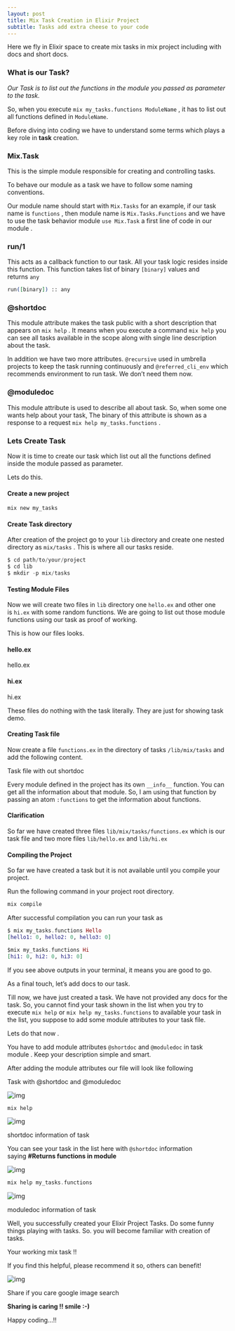 ```yaml
---
layout: post
title: Mix Task Creation in Elixir Project
subtitle: Tasks add extra cheese to your code
---
```


Here we fly in Elixir space to create mix tasks in mix project including with docs and short docs.

### What is our Task?

*Our Task is to list out the functions in the module you passed as parameter to the task.*

So, when you execute `mix my_tasks.functions ModuleName` , it has to list out all functions defined in `ModuleName`.

Before diving into coding we have to understand some terms which plays a key role in **task** creation.

### Mix.Task

This is the simple module responsible for creating and controlling tasks.

To behave our module as a task we have to follow some naming conventions.

Our module name should start with `Mix.Tasks` for an example, if our task name is `functions` , then module name is `Mix.Tasks.Functions` and we have to use the task behavior module `use Mix.Task` a first line of code in our module .

### run/1

This acts as a callback function to our task. All your task logic resides inside this function. This function takes list of binary `[binary]` values and returns `any`

```elixir
run([binary]) :: any
```

### @shortdoc

This module attribute makes the task public with a short description that appears on `mix help` . It means when you execute a command `mix help` you can see all tasks available in the scope along with single line description about the task.

In addition we have two more attributes. `@recursive` used in umbrella projects to keep the task running continuously and `@referred_cli_env` which recommends environment to run task. We don’t need them now.

### @moduledoc

This module attribute is used to describe all about task. So, when some one wants help about your task, The binary of this attribute is shown as a response to a request `mix help my_tasks.functions` .

### Lets Create Task

Now it is time to create our task which list out all the functions defined inside the module passed as parameter.

Lets do this.

#### Create a new project

```elixir
mix new my_tasks
```

#### Create Task directory

After creation of the project go to your `lib` directory and create one nested directory as `mix/tasks` . This is where all our tasks reside.

```elixir
$ cd path/to/your/project
$ cd lib
$ mkdir -p mix/tasks
```

#### Testing Module Files

Now we will create two files in `lib` directory one `hello.ex` and other one is `hi.ex` with some random functions. We are going to list out those module functions using our task as proof of working.

This is how our files looks.

#### hello.ex

hello.ex

#### hi.ex

hi.ex

These files do nothing with the task literally. They are just for showing task demo.

#### Creating Task file

Now create a file `functions.ex` in the directory of tasks `/lib/mix/tasks` and add the following content.

Task file with out shortdoc

Every module defined in the project has its own `__info__` function. You can get all the information about that module. So, I am using that function by passing an atom `:functions` to get the information about functions.

#### Clarification

So far we have created three files `lib/mix/tasks/functions.ex` which is our task file and two more files `lib/hello.ex` and `lib/hi.ex`

#### Compiling the Project

So far we have created a task but it is not available until you compile your project.

Run the following command in your project root directory.

```elixir
mix compile
```

After successful compilation you can run your task as

```elixir
$ mix my_tasks.functions Hello
[hello1: 0, hello2: 0, hello3: 0]
```

```elixir
$mix my_tasks.functions Hi
[hi1: 0, hi2: 0, hi3: 0]
```

If you see above outputs in your terminal, it means you are good to go.

As a final touch, let’s add docs to our task.

Till now, we have just created a task. We have not provided any docs for the task. So, you cannot find your task shown in the list when you try to execute `mix help` or `mix help my_tasks.functions` to available your task in the list, you suppose to add some module attributes to your task file.

Lets do that now .

You have to add module attributes `@shortdoc` and `@moduledoc` in task module . Keep your description simple and smart.

After adding the module attributes our file will look like following

Task with @shortdoc and @moduledoc

![img](https://cdn-images-1.medium.com/max/720/0*SOFSiJHylCKMOb-9.)

```elixir
mix help
```

![img](https://cdn-images-1.medium.com/max/720/1*yJg00yiAN7WbU_ZiQxe6Qw.png)

shortdoc information of task

You can see your task in the list here with `@shortdoc` information saying **#Returns functions in module**

![img](https://cdn-images-1.medium.com/max/720/0*SOFSiJHylCKMOb-9.)

```elixir
mix help my_tasks.functions
```

![img](https://cdn-images-1.medium.com/max/720/1*Dp_-fcb3fBhjf8PsGj29-Q.png)

moduledoc information of task

Well, you successfully created your Elixir Project Tasks. Do some funny things playing with tasks. So. you will become familiar with creation of tasks.

Your working mix task !!

If you find this helpful, please recommend it so, others can benefit!

![img](https://cdn-images-1.medium.com/max/720/0*DLDJUNPOESiQDgtC.jpg)

Share if you care google image search

**Sharing is caring !! smile :-)**

Happy coding...!!
